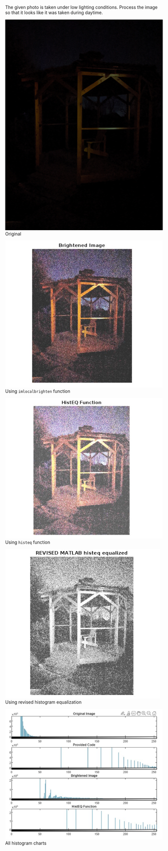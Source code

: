 The given photo is taken under low lighting conditions. Process the image so that it looks like it was taken during daytime.

![Original](Gazebo.jpg)
Original <br>

![Brightened](Brightened.jpg)
Using `imlocalbrighten` function <br>

![Histogram Equalization](HistEQ.jpg)
Using `histeq` function<br>

![Revised Histogram Equalization](Revised.jpg)
Using revised histogram equalization <br>

![Histogram Charts](Histogram.jpg)
All histogram charts<br>
